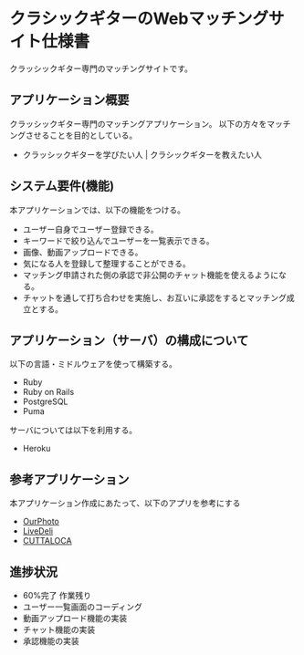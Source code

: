 # クラシックギターのWebマッチングサイト仕様書

クラッシックギター専門のマッチングサイトです。


## アプリケーション概要

クラッシックギター専門のマッチングアプリケーション。
以下の方々をマッチングさせることを目的としている。

- クラッシックギターを学びたい人       | クラシックギターを教えたい人


## システム要件(機能)

本アプリケーションでは、以下の機能をつける。

- ユーザー自身でユーザー登録できる。
- キーワードで絞り込んでユーザーを一覧表示できる。
- 画像、動画アップロードできる。
- 気になる人を登録して整理することができる。
- マッチング申請された側の承認で非公開のチャット機能を使えるようになる。
- チャットを通して打ち合わせを実施し、お互いに承認をするとマッチング成立とする。


## アプリケーション（サーバ）の構成について

以下の言語・ミドルウェアを使って構築する。

- Ruby
- Ruby on Rails
- PostgreSQL
- Puma

サーバについては以下を利用する。

- Heroku


## 参考アプリケーション

本アプリケーション作成にあたって、以下のアプリを参考にする

- [OurPhoto](https://our-photo.co/)
- [LiveDeli](https://www.livedeli.com/)
- [CUTTALOCA](http://cuttaloca.com/)


## 進捗状況
- 60%完了
作業残り
- ユーザー一覧画面のコーディング
- 動画アップロード機能の実装
- チャット機能の実装
- 承認機能の実装
